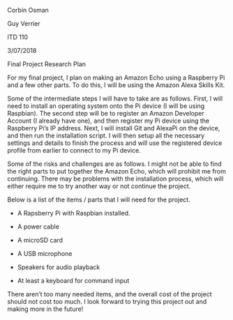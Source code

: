 Corbin Osman

Guy Verrier

ITD 110

3/07/2018

Final Project Research Plan

For my final project, I plan on making an Amazon Echo using a Raspberry
Pi and a few other parts. To do this, I will be using the Amazon Alexa
Skills Kit.

Some of the intermediate steps I will have to take are as follows.
First, I will need to install an operating system onto the Pi device (I
will be using Raspbian). The second step will be to register an Amazon
Developer Account (I already have one), and then register my Pi device
using the Raspberry Pi’s IP address. Next, I will install Git and
AlexaPi on the device, and then run the installation script. I will then
setup all the necessary settings and details to finish the process and
will use the registered device profile from earlier to connect to my Pi
device.

Some of the risks and challenges are as follows. I might not be able to
find the right parts to put together the Amazon Echo, which will
prohibit me from continuing. There may be problems with the installation
process, which will either require me to try another way or not continue
the project.

Below is a list of the items / parts that I will need for the project.

-   A Rapsberry Pi with Raspbian installed.

-   A power cable

-   A microSD card

-   A USB microphone

-   Speakers for audio playback

-   At least a keyboard for command input

There aren’t too many needed items, and the overall cost of the project
should not cost too much. I look forward to trying this project out and
making more in the future!
